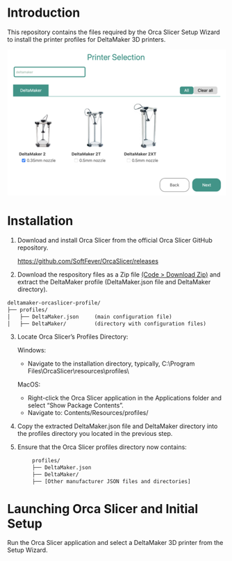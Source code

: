 # Introduction
This repository contains the files required by the Orca Slicer Setup Wizard to install the printer profiles for DeltaMaker 3D printers.

![DeltaMaker Printer Selection](printer-selection.png)

# Installation
1. Download and install Orca Slicer from the official Orca Slicer GitHub repository.

    https://github.com/SoftFever/OrcaSlicer/releases

2. Download the respository files as a Zip file [(Code > Download Zip)](https://github.com/DeltaMaker/deltamaker-orcaslicer-profile/archive/refs/heads/main.zip) and extract the DeltaMaker profile (DeltaMaker.json file and DeltaMaker directory).
```
deltamaker-orcaslicer-profile/
├── profiles/
│   ├── DeltaMaker.json     (main configuration file)
│   ├── DeltaMaker/         (directory with configuration files)
```

3. 	Locate Orca Slicer’s Profiles Directory:

	Windows:
	- Navigate to the installation directory, typically, 
        C:\Program Files\OrcaSlicer\resources\profiles\

	MacOS:
	- Right-click the Orca Slicer application in the Applications folder and select “Show Package Contents”.
	- Navigate to:
        Contents/Resources/profiles/

4.  Copy the extracted DeltaMaker.json file and DeltaMaker directory into the profiles directory you located in the previous step.

5.  Ensure that the Orca Slicer profiles directory now contains:
```
        profiles/
        ├── DeltaMaker.json
        ├── DeltaMaker/
        ├── [Other manufacturer JSON files and directories]
```
# Launching Orca Slicer and Initial Setup
Run the Orca Slicer application and select a DeltaMaker 3D printer from the Setup Wizard.

